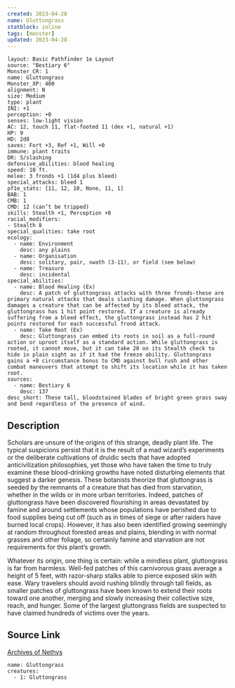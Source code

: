 ```yaml
---
created: 2023-04-28
name: Gluttongrass
statblock: inline
tags: [monster]
updated: 2023-04-28
---
```

```statblock
layout: Basic Pathfinder 1e Layout
source: "Bestiary 6"
Monster_CR: 1
name: Gluttongrass
Monster_XP: 400
alignment: N
size: Medium
type: plant
INI: +1
perception: +0
senses: low-light vision
AC: 12, touch 11, flat-footed 11 (dex +1, natural +1)
HP: 9
HD: 2d8
saves: Fort +3, Ref +1, Will +0
immune: plant traits
DR: 5/slashing
defensive_abilities: blood healing
speed: 10 ft.
melee: 3 fronds +1 (1d4 plus bleed)
special_attacks: bleed 1
pf1e_stats: [11, 12, 10, None, 11, 1]
BAB: 1
CMB: 1
CMD: 12 (can’t be tripped)
skills: Stealth +1, Perception +0
racial_modifiers:
- Stealth 8
special_qualities: take root
ecology:
  - name: Environment
    desc: any plains
  - name: Organisation
    desc: solitary, pair, swath (3-11), or field (see below)
  - name: Treasure
    desc: incidental
special_abilities:
  - name: Blood Healing (Ex)
    desc: A patch of gluttongrass attacks with three fronds-these are primary natural attacks that deals slashing damage. When gluttongrass damages a creature that can be affected by its bleed attack, the gluttongrass has 1 hit point restored. If a creature is already suffering from a bleed effect, the gluttongrass instead has 2 hit points restored for each successful frond attack.
  - name: Take Root (Ex)
    desc: Gluttongrass can embed its roots in soil as a full-round action or uproot itself as a standard action. While gluttongrass is rooted, it cannot move, but it can take 20 on its Stealth check to hide in plain sight as if it had the freeze ability. Gluttongrass gains a +8 circumstance bonus to CMD against bull rush and other combat maneuvers that attempt to shift its location while it has taken root.
sources:
  - name: Bestiary 6
    desc: 137
desc_short: These tall, bloodstained blades of bright green grass sway and bend regardless of the presence of wind.
```
## Description
Scholars are unsure of the origins of this strange, deadly plant life. The typical suspicions persist that it is the result of a mad wizard’s experiments or the deliberate cultivations of druidic sects that have adopted anticivilization philosophies, yet those who have taken the time to truly examine these blood-drinking growths have noted disturbing elements that suggest a darker genesis. These botanists theorize that gluttongrass is seeded by the remnants of a creature that has died from starvation, whether in the wilds or in more urban territories. Indeed, patches of gluttongrass have been discovered flourishing in areas devastated by famine and around settlements whose populations have perished due to food supplies being cut off (such as in times of siege or after raiders have burned local crops). However, it has also been identified growing seemingly at random throughout forested areas and plains, blending in with normal grasses and other foliage, so certainly famine and starvation are not requirements for this plant’s growth. 

Whatever its origin, one thing is certain: while a mindless plant, gluttongrass is far from harmless. Well-fed patches of this carnivorous grass average a height of 5 feet, with razor-sharp stalks able to pierce exposed skin with ease. Wary travelers should avoid rushing blindly through tall fields, as smaller patches of gluttongrass have been known to extend their roots toward one another, merging and slowly increasing their collective size, reach, and hunger. Some of the largest gluttongrass fields are suspected to have claimed hundreds of victims over the years.
## Source Link
[Archives of Nethys](https://aonprd.com/MonsterDisplay.aspx?ItemName=Gluttongrass)
```encounter-table
name: Gluttongrass
creatures:
  - 1: Gluttongrass
```
